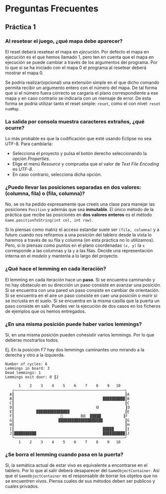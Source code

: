 # Preguntas Frecuentes

## Práctica 1


### Al resetear el juego, ¿qué mapa debe aparecer?

El reset deberá resetear el mapa en *ejecución*. Por defecto el mapa en ejecución es el que hemos llamado 1, pero ten en cuenta que el mapa en ejecución se puede cambiar a través de los argumentos del programa. Por lo que si se ha iniciado con el mapa 0 el programa al resetear deberá mostrar el mapa 0.

Se podría realizar(opcional) una extensión simple en el que dicho comando permita recibir un argumento entero con el número del mapa. De tal forma que si el número fuera correcto se cargaría el plano correspondiente a ese mapa y en caso contrario se indicaría con un mensaje de error. De esta forma se podría utilizar tanto el reset simple: `reset`, como el con nivel: `reset numMap`.

### La salida por consola muestra caracteres extraños, ¿qué ocurre?

Lo más probable es que la codificación que esté usando Eclipse no sea UTF-8. Para cambiarla:
- Selecciona el proyecto y pulsa el botón derecho seleccionando la opción *Properties*. 
- Elige el menú *Resource* y  comprueba que el valor de *Text File Encoding* es *UTF-8*. 
- En caso contrario, selecciona dicha opción.

### ¿Puedo llevar las posiciones separadas en dos valores: (columna, fila) o (fila, columna)?

No, se os ha pedido expresamente que creeís una clase para manejar las posiciones `Position` y además que sea **inmutable**. El único método de la práctica que recibe las posiciones en **dos valores enteros** es el método `Game.positionToString(int col, int row)`.

Si lo piensas como matriz el acceso estandar suele ser `(fila, columna)` y a futuro cuando nos refiramos a una posición del tablero desde la vista lo haremos a través de su fila y columna (en esta práctica no lo utilizamos). Pero, si lo piensas como puntos en el plano coordenadas `(x, y)` la `x` corresponde a las columnas y la `y` a las filas. Decide una representación interna en el *modelo* y mantenla a lo largo del proyecto. 

### ¿Qué hace el lemming en cada iteración?

El lemming en cada iteración hace un **paso**. Si se encuentra caminando y no hay obstaculo en su dirección un paso consiste en avanzar una posición. Si se encuentra con una pared un paso consiste en cambiar de orientación. Si se encuentra en el aire un paso consiste en caer una posición o morir si se incrusta en el suelo. Si se encuentra en la misma casilla que la puerta un paso consiste en salir. Puedes ver la ejecución de dos casos en los ficheros de ejemplos que os hemos entregados.

### ¿En una misma posición puede haber varios lemmings?

Sí, en una misma posición pueden cohesistir varios lemmings. Por lo que deberas mostrarlos todos.

Ej. En la posición F7 hay dos lemmings caminantes uno mirando a la derecha y otro a la izquierda.


```
Number of cycles: 6
Lemmings in board: 3
Dead lemmings: 1
Lemmings exit door: 0 ┃2

      1    2    3    4    5    6    7    8    9   10  
   ┌——————————————————————————————————————————————————┐
  A┃                                                  ┃A
  B┃                                        ▓▓▓▓▓▓▓▓▓▓┃B
  C┃                                                  ┃C
  D┃                                     ᗺ            ┃D
  E┃          ▓▓▓▓▓▓▓▓▓▓▓▓▓▓▓                         ┃E
  F┃                     🚪        Bᗺ  ▓▓▓▓▓          ┃F
  G┃                    ▓▓▓▓▓▓▓▓▓▓▓▓▓▓▓▓▓▓▓▓          ┃G
  H┃                                                  ┃H
  I┃                                        ▓▓▓▓▓     ┃I
  J┃▓▓▓▓▓▓▓▓▓▓                              ▓▓▓▓▓▓▓▓▓▓┃J
   └——————————————————————————————————————————————————┘
      1    2    3    4    5    6    7    8    9   10  
```


### ¿Se borra el lemming cuando pasa en la puerta?

Sí, la semática actual de estar vivo es equivalente a encontrarse en el tablero. Por lo que al salir deberá desaparecer del `GameObjectContainer`. Así que el `GameObjectContainer` es el responsable de borrar los objetos que no se encuentren vivos. Piensa cuales de sus métodos deben ser publicos y cuales privados.
